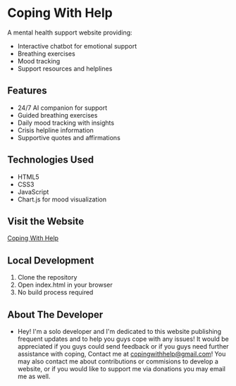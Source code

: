 # Coping With Help

A mental health support website providing:
- Interactive chatbot for emotional support
- Breathing exercises
- Mood tracking
- Support resources and helplines

## Features
- 24/7 AI companion for support
- Guided breathing exercises
- Daily mood tracking with insights
- Crisis helpline information
- Supportive quotes and affirmations

## Technologies Used
- HTML5
- CSS3
- JavaScript
- Chart.js for mood visualization

## Visit the Website
[Coping With Help]([https://overthinks-alot.github.io/CopingWithHelpV2/])

## Local Development
1. Clone the repository
2. Open index.html in your browser
3. No build process required

## About The Developer
- Hey! I'm a solo developer and I'm dedicated to this website publishing frequent updates and to help you guys cope with any issues! It would be appreciated if you guys could send feedback or if you guys need further assistance with coping, Contact me at copingwithhelp@gmail.com! You may also contact me about contributions or commisions to develop a website, or if you would like to support me via donations you may email me as well.
